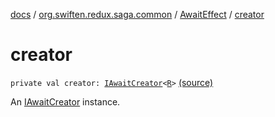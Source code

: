 [docs](../../index.md) / [org.swiften.redux.saga.common](../index.md) / [AwaitEffect](index.md) / [creator](./creator.md)

# creator

`private val creator: `[`IAwaitCreator`](../-i-await-creator.md)`<`[`R`](index.md#R)`>` [(source)](https://github.com/protoman92/KotlinRedux/tree/master/common\common-saga\src\main\kotlin/org/swiften/redux/saga/common/AwaitEffect.kt#L19)

An [IAwaitCreator](../-i-await-creator.md) instance.

